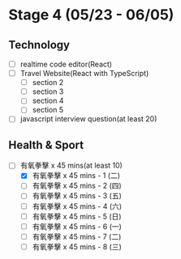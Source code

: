 # Stage 4 (05/23 - 06/05)

## Technology

- [ ] realtime code editor(React)
- [ ] Travel Website(React with TypeScript)
  - [ ] section 2
  - [ ] section 3
  - [ ] section 4
  - [ ] section 5
- [ ] javascript interview question(at least 20)

## Health & Sport

- [ ] 有氧拳擊 x 45 mins(at least 10)
  - [x] 有氧拳擊 x 45 mins - 1 (二)
  - [ ] 有氧拳擊 x 45 mins - 2 (四)
  - [ ] 有氧拳擊 x 45 mins - 3 (五)
  - [ ] 有氧拳擊 x 45 mins - 4 (六)
  - [ ] 有氧拳擊 x 45 mins - 5 (日)
  - [ ] 有氧拳擊 x 45 mins - 6 (一)
  - [ ] 有氧拳擊 x 45 mins - 7 (二)
  - [ ] 有氧拳擊 x 45 mins - 8 (三)
